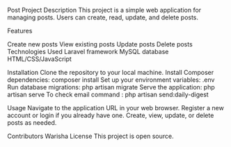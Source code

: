 Post Project
Description
This project is a simple web application for managing posts. Users can create, read, update, and delete posts.

Features

Create new posts
View existing posts
Update posts
Delete posts
Technologies Used
Laravel framework
MySQL database
HTML/CSS/JavaScript

Installation
Clone the repository to your local machine.
Install Composer dependencies: composer install
Set up your environment variables: .env
Run database migrations: php artisan migrate
Serve the application: php artisan serve
To check email command : php artisan send:daily-digest

Usage
Navigate to the application URL in your web browser.
Register a new account or login if you already have one.
Create, view, update, or delete posts as needed.

Contributors
Warisha
License
This project is open source.
